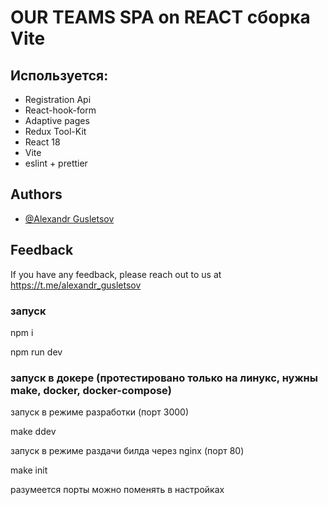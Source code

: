 # OUR TEAMS SPA on REACT сборка Vite 

## Используется: 

* Registration Api 
* React-hook-form 
* Adaptive pages 
* Redux Tool-Kit 
* React 18 
* Vite 
* eslint + prettier


## Authors

- [@Alexandr Gusletsov](https://www.github.com/Alexandrgentlmen)


## Feedback

If you have any feedback, please reach out to us at https://t.me/alexandr_gusletsov

### запуск

npm i

npm run dev

### запуск в докере (протестировано только на линукс, нужны make, docker, docker-compose)

запуск в режиме разработки (порт 3000)

make ddev

запуск в режиме раздачи билда через nginx (порт 80)

make init

разумеется порты можно поменять в настройках
